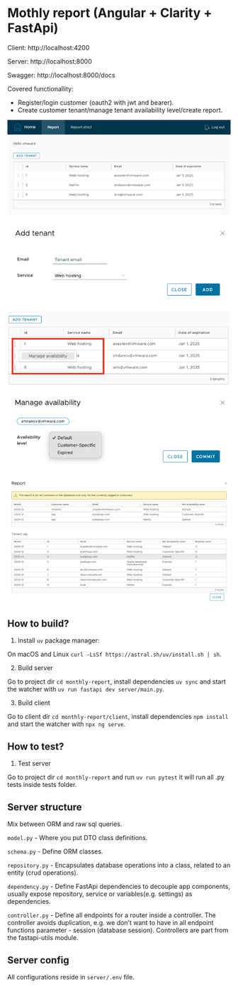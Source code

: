 # Mothly report (Angular + Clarity + FastApi)

Client: http://localhost:4200

Server: http://localhost:8000

Swagger: http://localhost:8000/docs

Covered functionallity:
* Register/login customer (oauth2 with jwt and bearer).
* Create customer tenant/manage tenant availability level/create report.

![Tenant list](assets/2024-12-20.23.43.46.png "Tenant list")

![Add tenant](assets/2024-12-20.23.44.43.png "Add tenant")

![Manage sla action](assets/2024-12-20.23.45.17.png "Manage sla action")

![Manage sla modal](assets/2024-12-20.23.46.05.png "Manage sla modal")

![Report](assets/2024-12-20.23.46.38.png "Report")


## How to build?

1. Install `uv` package manager:

On macOS and Linux `curl -LsSf https://astral.sh/uv/install.sh | sh`.

2. Build server

Go to project dir `cd monthly-report`, install dependencies `uv sync` and start
the watcher with `uv run fastapi dev server/main.py`.

3. Build client

Go to client dir `cd monthly-report/client`, install dependencies `npm install`
and start the watcher with `npx ng serve`.

## How to test?

1. Test server

Go to project dir `cd monthly-report` and run `uv run pytest` it will run
all .py tests inside tests folder.

## Server structure

Mix between ORM and raw sql queries.

`model.py` - Where you put DTO class definitions.

`schema.py` - Define ORM classes.

`repository.py` - Encapsulates database operations into a class, related to an entity
(crud operations).

`dependency.py` - Define FastApi dependencies to decouple app components, usually expose
repository, service or variables(e.g. settings) as dependencies.

`controller.py` - Define all endpoints for a router inside a controller. The controller
avoids duplication, e.g. we don't want to have in all endpoint functions parameter - session (database session). Controllers are part from the fastapi-utils module.

## Server config

All configurations reside in `server/.env` file.

